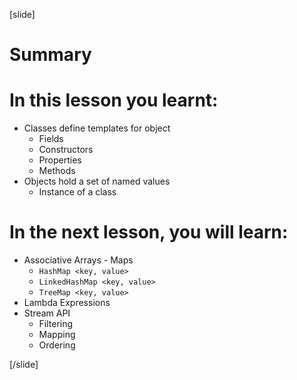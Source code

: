 
[slide]
# Summary


# In this lesson you learnt:

- Classes define templates for object 
    - Fields
    - Constructors
    - Properties
    - Methods
- Objects hold a set of named values
    - Instance of a class



# In the next lesson, you will learn:

- Associative Arrays - Maps
    - `HashMap <key, value>`
    - `LinkedHashMap <key, value>`
    - `TreeMap <key, value>`
- Lambda Expressions
- Stream API
    - Filtering
    - Mapping
    - Ordering



[/slide]